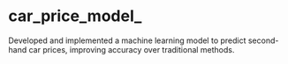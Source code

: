 # car_price_model_
Developed and implemented a machine learning model to predict second-hand car prices, improving accuracy over traditional methods. 
